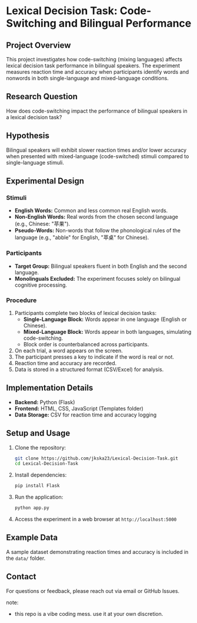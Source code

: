 # Lexical Decision Task: Code-Switching and Bilingual Performance

## Project Overview
This project investigates how code-switching (mixing languages) affects lexical decision task performance in bilingual speakers. The experiment measures reaction time and accuracy when participants identify words and nonwords in both single-language and mixed-language conditions.

## Research Question
How does code-switching impact the performance of bilingual speakers in a lexical decision task?

## Hypothesis
Bilingual speakers will exhibit slower reaction times and/or lower accuracy when presented with mixed-language (code-switched) stimuli compared to single-language stimuli.

## Experimental Design
### Stimuli
- **English Words:** Common and less common real English words.
- **Non-English Words:** Real words from the chosen second language (e.g., Chinese: "苹果").
- **Pseudo-Words:** Non-words that follow the phonological rules of the language (e.g., "abble" for English, "苹桌" for Chinese).

### Participants
- **Target Group:** Bilingual speakers fluent in both English and the second language.
- **Monolinguals Excluded:** The experiment focuses solely on bilingual cognitive processing.

### Procedure
1. Participants complete two blocks of lexical decision tasks:
   - **Single-Language Block:** Words appear in one language (English or Chinese).
   - **Mixed-Language Block:** Words appear in both languages, simulating code-switching.
   - Block order is counterbalanced across participants.
2. On each trial, a word appears on the screen.
3. The participant presses a key to indicate if the word is real or not.
4. Reaction time and accuracy are recorded.
5. Data is stored in a structured format (CSV/Excel) for analysis.

## Implementation Details
- **Backend:** Python (Flask)
- **Frontend:** HTML, CSS, JavaScript (Templates folder)
- **Data Storage:** CSV for reaction time and accuracy logging

## Setup and Usage
1. Clone the repository:
   ```bash
   git clone https://github.com/jkska23/Lexical-Decision-Task.git
   cd Lexical-Decision-Task
   ```
2. Install dependencies:
   ```bash
   pip install Flask
   ```
3. Run the application:
   ```bash
   python app.py
   ```
4. Access the experiment in a web browser at `http://localhost:5000`

## Example Data
A sample dataset demonstrating reaction times and accuracy is included in the `data/` folder.

## Contact
For questions or feedback, please reach out via email or GitHub Issues.

note:
- this repo is a vibe coding mess. use it at your own discretion. 
